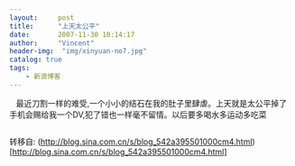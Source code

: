 ```yaml
---
layout:     post
title:      "上天太公平"
date:       2007-11-30 10:14:17
author:     "Vincent"
header-img:  "img/xinyuan-no7.jpg"
catalog: true
tags:
    - 新浪博客
---
```



  
最近刀割一样的难受,一个小小的结石在我的肚子里肆虐。上天就是太公平掉了手机会赐给我一个DV,犯了错也一样毫不留情。以后要多喝水多运动多吃菜

<img>





转移自: (http://blog.sina.com.cn/s/blog_542a395501000cm4.html)[http://blog.sina.com.cn/s/blog_542a395501000cm4.html]